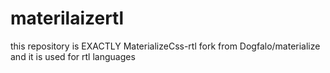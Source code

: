 # materilaizertl
this repository is EXACTLY MaterializeCss-rtl fork from Dogfalo/materialize and it is used for rtl languages
